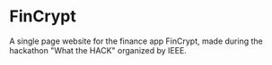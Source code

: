 # FinCrypt
A single page website for the finance app FinCrypt, made during the hackathon "What the HACK" organized by IEEE.
